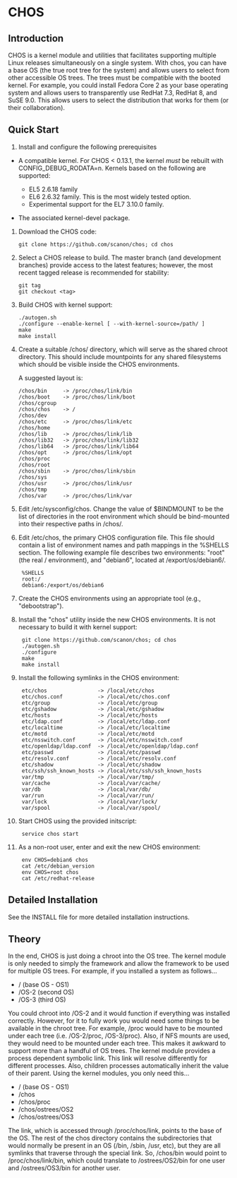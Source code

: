 # CHOS

## Introduction

CHOS is a kernel module and utilities that facilitates supporting
multiple Linux releases simultaneously on a single system.  With
chos, you can have a base OS (the true root tree for the system)
and allows users to select from other accessible OS trees.  The
trees must be compatible with the booted kernel.  For example,
you could install Fedora Core 2 as your base operating system
and allows users to transparently use RedHat 7.3, RedHat 8, and
SuSE 9.0.  This allows users to select the distribution that
works for them (or their collaboration).

## Quick Start

1.  Install and configure the following prerequisites

   * A compatible kernel.  For CHOS < 0.13.1, the kernel *must* be
     rebuilt with CONFIG_DEBUG_RODATA=n.  Kernels based on the
     following are supported:
       * EL5 2.6.18 family
       * EL6 2.6.32 family.  This is the most widely tested option.
       * Experimental support for the EL7 3.10.0 family.

   * The associated kernel-devel package.

1.  Download the CHOS code:

        git clone https://github.com/scanon/chos; cd chos

1.  Select a CHOS release to build.  The master branch (and development branches) provide access to the latest features; however, the most recent tagged release is recommended for stability:

        git tag
        git checkout <tag>

1.  Build CHOS with kernel support:

        ./autogen.sh
        ./configure --enable-kernel [ --with-kernel-source=/path/ ]
        make
        make install

1.  Create a suitable /chos/ directory, which will serve as the shared
    chroot directory.  This should include mountpoints for any shared
    filesystems which should be visible inside the CHOS environments.

    A suggested layout is:

        /chos/bin     -> /proc/chos/link/bin
        /chos/boot    -> /proc/chos/link/boot
        /chos/cgroup
        /chos/chos    -> /
        /chos/dev
        /chos/etc     -> /proc/chos/link/etc
        /chos/home
        /chos/lib     -> /proc/chos/link/lib
        /chos/lib32   -> /proc/chos/link/lib32
        /chos/lib64   -> /proc/chos/link/lib64
        /chos/opt     -> /proc/chos/link/opt
        /chos/proc
        /chos/root
        /chos/sbin    -> /proc/chos/link/sbin
        /chos/sys
        /chos/usr     -> /proc/chos/link/usr
        /chos/tmp
        /chos/var     -> /proc/chos/link/var

1. Edit /etc/sysconfig/chos.  Change the value of $BINDMOUNT to be the list of directories in the root environment which should be bind-mounted into their respective paths in /chos/.

1. Edit /etc/chos, the primary CHOS configuration file.  This file should contain a list of environment names and path mappings in the %SHELLS section.  The following example file describes two environments: "root" (the real / environment), and "debian6", located at /export/os/debian6/.

        %SHELLS
        root:/
        debian6:/export/os/debian6

1. Create the CHOS environments using an appropriate tool (e.g., "debootstrap").

1. Install the "chos" utility inside the new CHOS environments.  It is not necessary to build it with kernel support:

        git clone https://github.com/scanon/chos; cd chos
        ./autogen.sh
        ./configure
        make
        make install

1. Install the following symlinks in the CHOS environment:

        etc/chos                -> /local/etc/chos
        etc/chos.conf           -> /local/etc/chos.conf
        etc/group               -> /local/etc/group
        etc/gshadow             -> /local/etc/gshadow
        etc/hosts               -> /local/etc/hosts
        etc/ldap.conf           -> /local/etc/ldap.conf
        etc/localtime           -> /local/etc/localtime
        etc/motd                -> /local/etc/motd
        etc/nsswitch.conf       -> /local/etc/nsswitch.conf
        etc/openldap/ldap.conf  -> /local/etc/openldap/ldap.conf
        etc/passwd              -> /local/etc/passwd
        etc/resolv.conf         -> /local/etc/resolv.conf
        etc/shadow              -> /local/etc/shadow
        etc/ssh/ssh_known_hosts -> /local/etc/ssh/ssh_known_hosts
        var/tmp                 -> /local/var/tmp/
        var/cache               -> /local/var/cache/
        var/db                  -> /local/var/db/
        var/run                 -> /local/var/run/
        var/lock                -> /local/var/lock/
        var/spool               -> /local/var/spool/

1. Start CHOS using the provided initscript:

        service chos start

1. As a non-root user, enter and exit the new CHOS environment:

        env CHOS=debian6 chos
        cat /etc/debian_version
        env CHOS=root chos
        cat /etc/redhat-release
    

## Detailed Installation

See the INSTALL file for more detailed installation instructions.

## Theory

In the end, CHOS is just doing a chroot into the OS tree.  The
kernel module is only needed to simply the framework and allow
the framework to be used for multiple OS trees.  For example,
if you installed a system as follows...

   * / (base OS - OS1)
   * /OS-2 (second OS)
   * /OS-3 (third OS)

You could chroot into /OS-2 and it would function if everything
was installed correctly.  However, for it to fully work you would
need some things to be available in the chroot tree.  For example,
/proc would have to be mounted under each tree (i.e. /OS-2/proc, /OS-3/proc).
Also, if NFS mounts are used, they would need to be mounted under
each tree.  This makes it awkward to support more than a handful
of OS trees.  The kernel module provides a process dependent symbolic
link.  This link will resolve differently for different processes.
Also, children processes automatically inherit the value of their
parent.  Using the kernel modules, you only need this...

   * / (base OS - OS1)
   * /chos
   * /chos/proc
   * /chos/ostrees/OS2
   * /chos/ostrees/OS3

The link, which is accessed through /proc/chos/link, points to the
base of the OS.  The rest of the chos directory contains the subdirectories
that would normally be present in an OS (/bin, /sbin, /usr, etc), but
they are all symlinks that traverse through the special link.  So,
/chos/bin would point to /proc/chos/link/bin, which could translate
to /ostrees/OS2/bin for one user and /ostrees/OS3/bin for another user.

